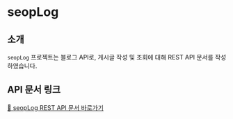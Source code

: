 # seopLog 

## 소개
`seopLog` 프로젝트는 블로그 API로, 게시글 작성 및 조회에 대해 REST API 문서를 작성하였습니다.


## API 문서 링크
[🔗 seopLog REST API 문서 바로가기](https://useop00.github.io/seop-log/)
